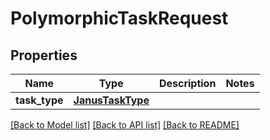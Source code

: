 # PolymorphicTaskRequest


## Properties
Name | Type | Description | Notes
------------ | ------------- | ------------- | -------------
**task_type** | [**JanusTaskType**](JanusTaskType.md) |  | 

[[Back to Model list]](../README.md#documentation-for-models) [[Back to API list]](../README.md#documentation-for-api-endpoints) [[Back to README]](../README.md)


